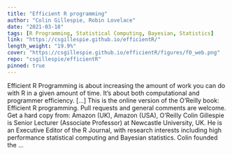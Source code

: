 ```yaml
---
title: "Efficient R programming"
author: "Colin Gillespie, Robin Lovelace"
date: "2021-03-18"
tags: [R Programming, Statistical Computing, Bayesian, Statistics]
link: "https://csgillespie.github.io/efficientR/"
length_weight: "19.9%"
cover: "https://csgillespie.github.io/efficientR/figures/f0_web.png"
repo: "csgillespie/efficientR"
pinned: true
---
```


Efficient R Programming is about increasing the amount of work you can do with R in a given amount of time. It’s about both computational and programmer efficiency. [...] This is the online version of the O’Reilly book: Efficient R programming. Pull requests and general comments are welcome. Get a hard copy from: Amazon (UK), Amazon (USA), O’Reilly Colin Gillespie is Senior Lecturer (Associate
Professor) at Newcastle University, UK.
He is an Executive Editor of the R Journal, with research interests including high performance
statistical computing and Bayesian statistics. Colin founded the ...
